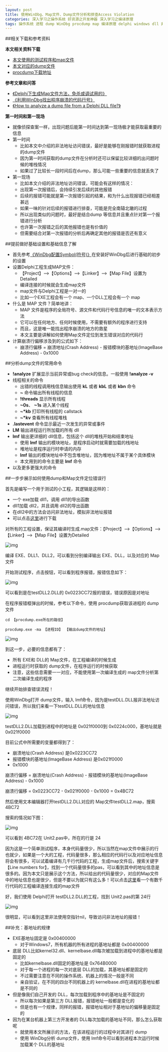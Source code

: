 ```yaml
---
layout: post
title: 使用WinDbg、Map文件、Dump文件分析和排查Access Violation
categories: 深入学习之操作系统 好资源之开发神器 深入学习之编译原理
tags: 操作系统 进程 dump WinDbg procdump map 编译原理 delphi windows dll 非法地址 堆 栈 内存
---
```


##相关下载和参考资料

**本文相关资料下载**

* [本文使用的测试程序和map文件](../download/20160715/ViolationAddress.zip)
* [本文对应的dump文件](../download/20160715/test.zip)
* [procdump下载地址](../download/20160715/procdump.zip)

**参考文章和问答**

* [《Delphi下生成Map文件方法，免杀或调试用的》](http://www.ej38.com/showinfo/delphi-134184.html)
* [《利用WinDbg找出程序崩溃的代码行号》](http://www.cctry.com/forum.php?mod=viewthread&tid=41078&fromuid=1817)
* [《How to analyze a dump file from a Delphi DLL file?》](http://stackoverflow.com/questions/1237988/how-to-analyze-a-dump-file-from-a-delphi-dll-file)

**第一时间和第一现场**

* 就像侦探查案一样，出现问题后能第一时间达到第一现场极才能获取最重要的信息
* 第一时间
  * 比如本文中介绍的非法地址访问错误，最好是能够在刚报错时就获取进程的dump文件
  * 因为第一时间获取的dump文件在分析时还可以保留比较详细的出问题时候的堆栈情况
  * 如果过了比较长一段时间后在dump，那么可能一些重要的信息就丢失了
* 第一现场
  * 比如本文介绍的非法地址访问错误，可能会有这样的情况：
  * 出现第一次报错后，会持续引发后续的其他报错
  * 后续的报错可能就是第一次报错引起的结果，和为什么出现报错已经相差甚远
  * 如果一味的针对后续的报错进行排查，可能是完全南辕北辙的过程
  * 所以出现类似的问题时，最好是结合dump 等信息并且重点针对第一个报错进行分析
  * 也许第一次报错之后的其他报错也是有价值的
  * 但需要结合对第一次报错的分析后再确定其他的报错是否还有意义

##提前做好基础设置和基础信息了解

* 首先参考[《WinDbg配置Symbol(符号)》](http://www.xumenger.com/windbg-symbol-20160521/)在安装好WinDbg后进行基础的初步的设置
* 设置Delphi工程生成MAP文件：
  * 【Project】-->【Options】-->【Linker】-->【Map File】设置为Detailed
  * 编译连接的时候就会生成map文件
  * map文件与Delphi工程是一对一的
  * 比如一个EXE工程会有一个 map、一个DLL工程会有一个 map
* 什么是 MAP 文件？简单地讲：
  * MAP 文件是程序的全局符号、源文件和代码行号信息的唯一的文本表示方法
  * 它可以在任何地方、任何时候使用，不需要有额外的程序进行支持
  * 而且，这是唯一能找出程序崩溃的地方的救星
  * 本文主要是讲解如何使用Map文件定位到发生错误对应的代码行
* 计算崩溃行偏移涉及到的公式如下：
  * 崩溃行偏移 = 崩溃地址(Crash Address) - 报错模块的基地址(ImageBase Address) - 0x1000

##分析dump文件的常用命令

* **!analyze** 扩展显示当前异常或bug check的信息。一般使用 **!analyze -v**
* 线程相关的命令
  * 出错的线程调用栈信息输出使用 **kL** 或者 **kbL** 或者 **kbn** 命令
  * **~** 命令输出所有线程的信息
  * **!threads** 显示所有线程
  * **~0s**、 **~1s** 进入某个线程
  * **~\*kb** 打印所有线程的 callstack
  * **~\*kv** 查看所有线程堆栈
* **.lastevent** 命令显示最近一次发生的异常或事件
* **LM** 输出进程运行所加载的所有 dll
* **lmf** 输出更详细的 dll信息，包括这个 dll的堆栈开始和结束地址
  * 使用 **lmf** 输出的模块地址，是程序启动时就需要加载的栈地址
  * 堆地址是程序运行时申请的内存
  * **lmf** 输出的模块地址中不包含堆地址，因为堆地址不属于某个具体模块
  * 本文用到的命令主要是 **lmf** 命令
* 以及更多更强大的命令

##一步步展示如何使用dump和Map文件定位错误行

首先是编写一个用于测试的小工程，其逻辑是这样的：

* 一个 exe加载 dll1，调用 dll1的导出函数
* dll1加载 dll2，并且调用 dll2的导出函数
* 在dll2中的方法会访问非法地址，模拟非法地址报错
* 可以点击[这里](../download/20160715/ViolationAddress.zip)进行下载

对所有的工程设置，保证其编译时生成.map文件：【Project】-->【Options】-->【Linker】-->【Map File】设置为Detailed

![img](../media/image/2016-07-15/01.png)

编译  EXE、DLL1、DLL2，可以看到分别编译输出 EXE、DLL，以及对应的 Map文件

开始测试程序，点击按钮，可以看到程序报错，报错信息如下：

![img](../media/image/2016-07-15/02.png)

可以看到是在testDLL2.DLL的 0x0223CC72报的错误，错误原因是对地址

在程序报错框弹出的时候，参考以下命令，使用 procdump获取该进程的 dump文件

```
cd 【procdump.exe所在的路径】

procdump.exe -ma 【进程ID】 【输出dump文件的地址】
```

![img](../media/image/2016-07-15/03.png)

到这一步，必要的信息都有了：

* 所有 EXE和 DLL的 Map文件，在工程编译的时候生成
* 进程运行时获取的 dump文件，在程序运行的时候获取
* 注意，这些信息需要一一对应，不能使用第一次编译生成的 map文件分析第二次编译生成的程序

继续开始排查错误流程！

使用WinDbg打开 dump文件，输入 lmf命令，因为是testDLL.DLL报非法地址访问错误，所以我们来看一下testDLL.DLL的地址信息

![img](../media/image/2016-07-15/04.png)

testDLL2.DLL加载到进程中的地址是 0x021f0000到 0x0224c000，基地址就是 0x021f0000

目前公式中所需要的变量都得到了：

* 崩溃地址(Crash Address) 是0x0223CC72
* 报错模块的基地址(ImageBase Address) 是0x021f0000
* 0x1000

崩溃行偏移 = 崩溃地址(Crash Address) - 报错模块的基地址(ImageBase Address) - 0x1000

崩溃行偏移 = 0x0223CC72 - 0x021f0000 - 0x1000 = 0x4BC72

然后使用文本编辑器打开testDLL2.DLL对应的 Map文件testDLL2.map，搜索 4BC72

搜索的情况如下图：

![img](../media/image/2016-07-15/05.png)

可以看到 4BC72在 Unit2.pas中，所在的行是 24

因为这是一个简单测试程序，本身代码量很少，所以当然在map文件中展示的行也就少，如果是一个大的工程，代码量很多，那么相应的代码行以及对应地址信息将会有很多，可以试着编译有几千行代码的工程，生成map文件后，搜索关键字【Line numbers for】，找到一个代码量很多的pas，可以看到其中的地址信息是很多的。因为本文只是展示这个方法，所以给出的代码量很少，对应的Map文件中的地址信息也是很少，但是不要以为就只有这么多！可以点击[这里](../download/20160715/unishbondtask.zip)看一个有数千行代码的工程编译连接生成的map文件

好，我们使用 Delphi打开 testDLL2.DLL的工程，找到 Unit2.pas的第 24行

![img](../media/image/2016-07-15/06.png)

很明显，可以看到这里非法使用空指针nil，导致访问非法地址的报错！

##补充：基地址的规律

* EXE基地址固定是 0x00400000
  * 对于Windows7，所有机器的所有进程的基地址都是 0x00400000
* 底层 DLL比如kernel32.dll、kernelbase.dll每次被加载到进程中的基地址都是固定的
  * 比如kernelbase.dll固定的基地址是 0x764B0000
  * 对于每一个进程的每一次对底层 DLL的加载，其基地址都是固定的
  * 不过需要注意在不同的操作系统、机器上的情况一般是不同
  * 亲自验证，在不同的四台不同机器上的 kernelbase.dll在进程的基地址都是不同的
* 但是像我们自己开发的 DLL，每次加载到程序中的基地址是不固定的
  * 所以每次如果是第三方 DLL报错，报错地址一般都是变化的
  * 但是也有一个规律，同样的报错，报错地址相对于基地址的偏移量是固定的
* 因为在某台机器上第三方开发者的 DLL每次加载的基地址不同，那么怎么获取呢
  * 就使用本文所展示的方法，在该进程运行的过程中对其进行 dump
  * 使用 WinDbg分析 dump文件，使用 lmf命令可以看到进程本次运行时候加载某个 DLL的基地址

